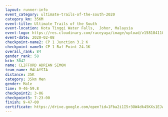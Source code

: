```yaml
--- 
layout: runner-info 
event_category: ultimate-trails-of-the-south-2020 
category_km: 35KM 
event-title: Ultimate Trails of the South 
event-location: Kota Tinggi Water Falls,  Johor, Malaysia 
event-logo: https://res.cloudinary.com/raceyaya/image/upload/v1581841103/logo/2020/ultimate-trails-2020_i93dfj.jpg 
event-date: 2020-02-08 
checkpoint-name2: CP 1 Junction 3.2 K 
checkpoint-name3: CP 1 Raf Point 24.1K 
overall_rank: 84
gender_rank: 58
bib: 3042
name: CLIFFORD ADRIAN SIMON
team_name: MALAYSIA
distance: 35K
category: 35km Men
gender: Male
time: 9-46-59.8
checkpoint2: 3-06
checkpoint3: 7-23-00
finish: 9-47-00
certificate: https://drive.google.com/open?id=1Fba2i1I5r3OW4dk45KXs1EJw8AxG9QmI
--- 
```

